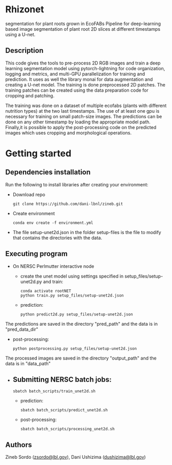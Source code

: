 # Rhizonet
segmentation for plant roots grown in EcoFABs
Pipeline for deep-learning based image segmentation of plant root 2D slices at different timestamps using a U-net.

## Description

This code gives the tools to pre-process 2D RGB images and train a deep learning segmentation model using pytorch-lightning for code organization, logging and metrics, and multi-GPU parallelization for training and prediction. It uses as well the library monai for data augmentation and creating a U-net model. 
The training is done preprocessed 2D patches. The training patches can be created using the data preparation code for cropping and patching. 

The training was done on a dataset of multiple ecofabs (plants with different nutrition types) at the two last timestamps. The use of at least one gpu is necessary for training on small patch-size images.
The predictions can be done on any other timestamp by loading the appropriate model path. 
Finally,it is possible to apply the post-processing code on the predicted images which uses cropping and morphological operations.
# Getting started

## Dependencies installation

Run the following to install libraries after creating your environment: 

- Download repo
    ```commandline
    git clone https://github.com/dani-lbnl/zineb.git
    ```
- Create environment 

    ```commandline
    conda env create -f environment.yml 
    ```

- The file setup-unet2d.json in the folder setup-files is the file to modify that contains the directories with the data.

## Executing program

- On NERSC Perlmutter interactive node
  - create the unet model using settings specified in setup_files/setup-unet2d.py and train: 

    ```commandline
    conda activate rootNET
    python train.py setup_files/setup-unet2d.json
    ```

  - prediction: 
    ```commandline
    python predict2d.py setup_files/setup-unet2d.json
    ```
The predictions are saved in the directory "pred_path" and the data is in "pred_data_dir"
  
  - post-processing: 
    ```commandline
    python postprocessing.py setup_files/setup-unet2d.json
    ```
The processed images are saved in the directory "output_path" and the data is in "data_path"

- Submitting NERSC batch jobs: 
  -

    ```commandline
    sbatch batch_scripts/train_unet2d.sh
    ```
  
  - prediction: 
    ```commandline
    sbatch batch_scripts/predict_unet2d.sh
    ```
  
  - post-processing: 
    ```commandline
    sbatch batch_scripts/processing_unet2d.sh
    ```
    
## Authors

Zineb Sordo (zsordo@lbl.gov), Dani Ushizima (dushizima@lbl.gov) 
